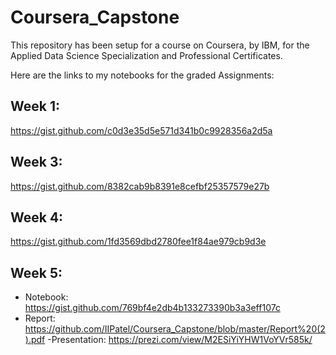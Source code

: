 # Coursera_Capstone
This repository has been setup for a course on Coursera, by IBM, for the Applied Data Science Specialization and Professional Certificates.

Here are the links to my notebooks for the graded Assignments: 
## Week 1:
https://gist.github.com/c0d3e35d5e571d341b0c9928356a2d5a
## Week 3:
https://gist.github.com/8382cab9b8391e8cefbf25357579e27b
## Week 4:
https://gist.github.com/1fd3569dbd2780fee1f84ae979cb9d3e
## Week 5:
  - Notebook:
  https://gist.github.com/769bf4e2db4b133273390b3a3eff107c 
  - Report:
  https://github.com/IIPatel/Coursera_Capstone/blob/master/Report%20(2).pdf
  -Presentation:
  https://prezi.com/view/M2ESiYiYHW1VoYVr585k/
    
  
